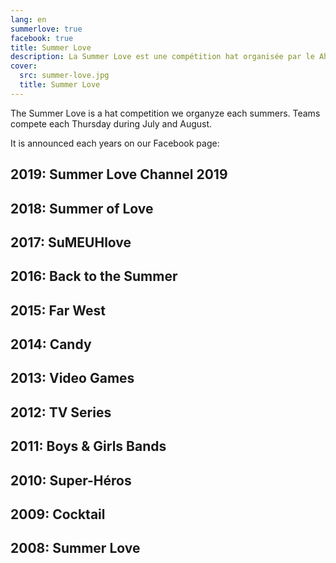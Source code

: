 ```yaml
---
lang: en
summerlove: true
facebook: true
title: Summer Love
description: La Summer Love est une compétition hat organisée par le Ah Ouh Puc tous les étés. Les équipes s'affrontent chaque mercredi soir des mois de juillet et août.
cover:
  src: summer-love.jpg
  title: Summer Love
---
```


The Summer Love is a hat competition we organyze each summers.
Teams compete each Thursday during July and August.


It is announced each years on our Facebook page:

<div id="summer-love-fb"><div class="fb-like-box" data-href="https://www.facebook.com/ahouhpuc" data-colorscheme="light" data-show-faces="false" data-header="false" data-stream="false" data-show-border="false"></div></div>

## 2019: Summer Love Channel 2019

## 2018: Summer of Love

## 2017: SuMEUHlove

## 2016: Back to the Summer

## 2015: Far West

## 2014: Candy

## 2013: Video Games

## 2012: TV Series

## 2011: Boys & Girls Bands

## 2010: Super-Héros

## 2009: Cocktail

## 2008: Summer Love

